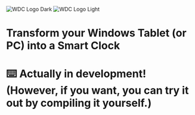 ﻿![WDC Logo Dark](https://raw.githubusercontent.com/STY1001/WinDeskClock/master/README/WinDeskClock_dark.png##gh-light-mode-only)
![WDC Logo Light](https://raw.githubusercontent.com/STY1001/WinDeskClock/master/README/WinDeskClock_light.png##gh-dark-mode-only)

# Transform your Windows Tablet (or PC) into a Smart Clock

# ⌨️ Actually in development! (However, if you want, you can try it out by compiling it yourself.)